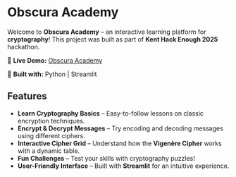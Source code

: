 # Obscura Academy

Welcome to **Obscura Academy** – an interactive learning platform for **cryptography**!
This project was built as part of **Kent Hack Enough 2025** hackathon.

🔗 **Live Demo:** [Obscura Academy](https://obscura-academy.streamlit.app/)

🚀 **Built with:** Python | Streamlit

## Features
- **Learn Cryptography Basics** – Easy-to-follow lessons on classic encryption techniques.
- **Encrypt & Decrypt Messages** – Try encoding and decoding messages using different ciphers.
- **Interactive Cipher Grid** – Understand how the **Vigenère Cipher** works with a dynamic table.
- **Fun Challenges** – Test your skills with cryptography puzzles!
- **User-Friendly Interface** – Built with **Streamlit** for an intuitive experience.
